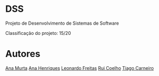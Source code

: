 # DSS

Projeto de Desenvolvimento de Sistemas de Software

Classificação do projeto: 15/20

# Autores

[Ana Murta](./https://github.com/AnaMurta10\n)
[Ana Henriques](./https://github.com/AnaHenriques01\n)
[Leonardo Freitas](./https://github.com/Leonardo1924\n)
[Rui Coelho](./https://github.com/ruipgcoelho\n)
[Tiago Carneiro](./https://github.com/TiagoAndreLecaCarneiro)
